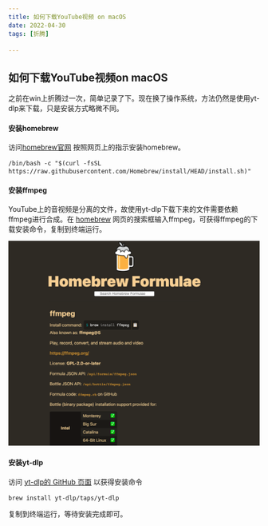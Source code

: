 ```yaml
---
title: 如何下载YouTube视频 on macOS
date: 2022-04-30 
tags: [折腾]

---
```


## 如何下载YouTube视频on macOS

之前在win上折腾过一次，简单记录了下。现在换了操作系统，方法仍然是使用yt-dlp来下载，只是安装方式略微不同。

#### 安装homebrew

访问[homebrew官网](https://brew.sh/) 按照网页上的指示安装homebrew。

```
/bin/bash -c "$(curl -fsSL https://raw.githubusercontent.com/Homebrew/install/HEAD/install.sh)"
```

#### 安装ffmpeg

YouTube上的音视频是分离的文件，故使用yt-dlp下载下来的文件需要依赖ffmpeg进行合成。在 [homebrew](https://brew.sh/) 网页的搜索框输入ffmpeg，可获得ffmpeg的下载安装命令，复制到终端运行。

![test](如何下载YouTube视频on_macOS.assets/image-20220430221447946-1328112.png)

#### 安装yt-dlp

访问 [ yt-dlp的 GitHub 页面](https://github.com/yt-dlp/yt-dlp) 以获得安装命令

```
brew install yt-dlp/taps/yt-dlp
```

复制到终端运行，等待安装完成即可。


